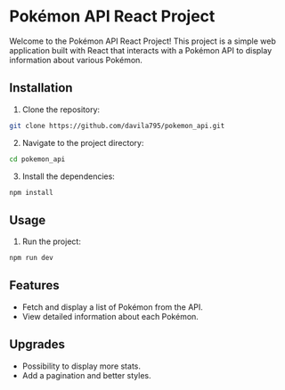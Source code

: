 
# Pokémon API React Project

Welcome to the Pokémon API React Project! This project is a simple web application built with React that interacts with a Pokémon API to display information about various Pokémon.

## Installation

1. Clone the repository:
  ```bash
  git clone https://github.com/davila795/pokemon_api.git
  ```
2. Navigate to the project directory:
  ```bash
  cd pokemon_api
  ```
3. Install the dependencies:
  ```bash
  npm install
  ```

## Usage

1. Run the project:
  ```bash
  npm run dev
  ```

## Features

- Fetch and display a list of Pokémon from the API.
- View detailed information about each Pokémon.

## Upgrades

- Possibility to display more stats.
- Add a pagination and better styles.
